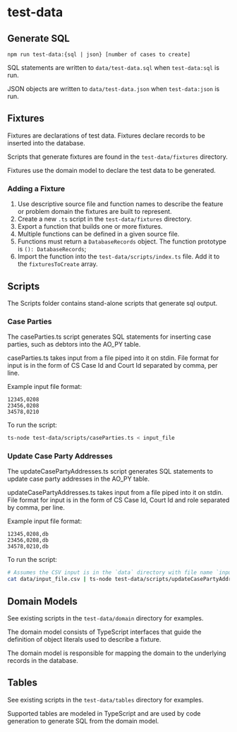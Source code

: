 # test-data

## Generate SQL

```
npm run test-data:{sql | json} [number of cases to create]
```

SQL statements are written to `data/test-data.sql` when `test-data:sql` is run.

JSON objects are written to `data/test-data.json` when `test-data:json` is run.

## Fixtures

Fixtures are declarations of test data. Fixtures declare records to be inserted into the database.

Scripts that generate fixtures are found in the `test-data/fixtures` directory.

Fixtures use the domain model to declare the test data to be generated.

### Adding a Fixture

1. Use descriptive source file and function names to describe the feature or problem domain the
   fixtures are built to represent.
1. Create a new `.ts` script in the `test-data/fixtures` directory.
1. Export a function that builds one or more fixtures.
1. Multiple functions can be defined in a given source file.
1. Functions must return a `DatabaseRecords` object. The function prototype is
   `(): DatabaseRecords`;
1. Import the function into the `test-data/scripts/index.ts` file. Add it to the `fixturesToCreate`
   array.

## Scripts

The Scripts folder contains stand-alone scripts that generate sql output.

### Case Parties

The caseParties.ts script generates SQL statements for inserting case parties, such as debtors into
the AO_PY table.

caseParties.ts takes input from a file piped into it on stdin. File format for input is in the form
of CS Case Id and Court Id separated by comma, per line.

Example input file format:

```csv
12345,0208
23456,0208
34578,0210
```

To run the script:

```sh
ts-node test-data/scripts/caseParties.ts < input_file
```

### Update Case Party Addresses

The updateCasePartyAddresses.ts script generates SQL statements to update case party addresses in
the AO_PY table.

updateCasePartyAddresses.ts takes input from a file piped into it on stdin. File format for input is
in the form of CS Case Id, Court Id and role separated by comma, per line.

Example input file format:

```csv
12345,0208,db
23456,0208,db
34578,0210,db
```

To run the script:

```sh
# Assumes the CSV input is in the `data` directory with file name `input_file.csv`.
cat data/input_file.csv | ts-node test-data/scripts/updateCasePartyAddresses.ts > data/update.sql
```

## Domain Models

See existing scripts in the `test-data/domain` directory for examples.

The domain model consists of TypeScript interfaces that guide the definition of object literals used
to describe a fixture.

The domain model is responsible for mapping the domain to the underlying records in the database.

## Tables

See existing scripts in the `test-data/tables` directory for examples.

Supported tables are modeled in TypeScript and are used by code generation to generate SQL from the
domain model.
